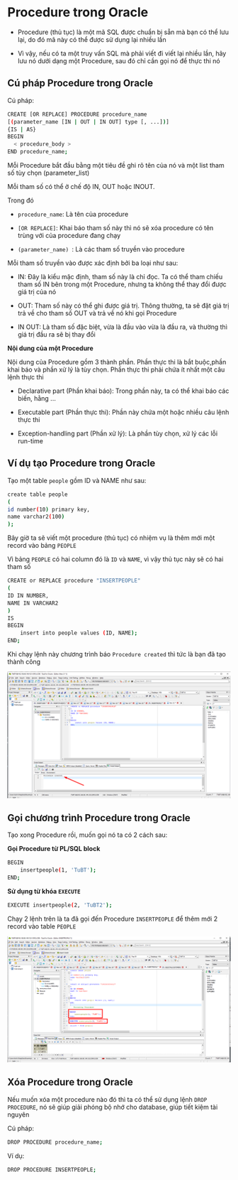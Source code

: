 # Procedure trong Oracle

- Procedure (thủ tục) là một mã SQL được chuẩn bị sẵn mà bạn có thể lưu lại, do đó mã này có thể được sử dụng lại nhiều lần

- Vì vậy, nếu có ta một truy vấn SQL mà phải viết đi viết lại nhiều lần, hãy lưu nó dưới dạng một Procedure, sau đó chỉ cần gọi nó để thực thi nó 

## Cú pháp Procedure trong Oracle

Cú pháp:

```sh
CREATE [OR REPLACE] PROCEDURE procedure_name 
[(parameter_name [IN | OUT | IN OUT] type [, ...])] 
{IS | AS} 
BEGIN 
  < procedure_body > 
END procedure_name; 
```

Mỗi Procedure bắt đầu bằng một tiêu đề ghi rõ tên của nó và một list tham số tùy chọn (parameter_list)

Mỗi tham số có thể ở chế độ IN, OUT hoặc INOUT.

Trong đó

- `procedure_name`: Là tên của procedure

- `[OR REPLACE]`: Khai báo tham số này thì nó sẽ xóa procedure có tên trùng với của procedure đang chạy

- `(parameter_name) `: Là các tham số truyền vào procedure

Mỗi tham số truyền vào được xác định bởi ba loại như sau:

- IN: Đây là kiểu mặc định, tham số này là chỉ đọc. Ta có thể tham chiếu tham số IN bên trong một Procedure, nhưng ta không thể thay đổi được giá trị của nó

- OUT: Tham số này có thể ghi được giá trị. Thông thường, ta sẽ đặt giá trị trả về cho tham số OUT và trả về nó khi gọi Procedure

- IN OUT: Là tham số đặc biệt, vừa là đầu vào vừa là đầu ra, và thường thì giá trị đầu ra sẽ bị thay đổi 

**Nội dung của một Procedure**

Nội dung của Procedure gồm 3 thành phần. Phần thực thi là bắt buộc,phần khai báo và phần xử lý là tùy chọn. Phần thực thi phải chứa ít nhất một câu lệnh thực thi

- Declarative part (Phần khai báo): Trong phần này, ta có thể khai báo các biến, hằng ...

- Executable part (Phần thực thi): Phần này chứa một hoặc nhiều câu lệnh thực thi

- Exception-handling part (Phần xử lý): Là phần tùy chọn, xử lý các lỗi run-time

## Ví dụ tạo Procedure trong Oracle

Tạo một table `people` gồm ID và NAME như sau:

```sh
create table people
(
id number(10) primary key,
name varchar2(100)
);
```

Bây giờ ta sẽ viết một procedure (thủ tục) có nhiệm vụ là thêm mới một record vào bảng `PEOPLE`

Vì bảng `PEOPLE` có hai column đó là `ID` và `NAME`, vì vậy thủ tục này sẽ có hai tham số 

```sh
CREATE or REPLACE procedure "INSERTPEOPLE"
(
ID IN NUMBER,
NAME IN VARCHAR2
)
IS
BEGIN
	insert into people values (ID, NAME);
END;
```

Khi chạy lệnh này chương trình báo `Procedure created` thì tức là bạn đã tạo thành công

![](/images/procedure.png)

## Gọi chương trình Procedure trong Oracle

Tạo xong Procedure rồi, muốn gọi nó ta có 2 cách sau:

**Gọi Procedure từ PL/SQL block**

```sh
BEGIN
	insertpeople(1, 'TuBT');
END;
```

**Sử dụng từ khóa `EXECUTE`**

```sh
EXECUTE insertpeople(2, 'TuBT2');
```

Chạy 2 lệnh trên là ta đã gọi đến Procedure `INSERTPEOPLE` để thêm mới 2 record vào table `PEOPLE`

![](/images/procedure1.png)

## Xóa Procedure trong Oracle

Nếu muốn xóa một procedure nào đó thì ta có thể sử dụng lệnh `DROP PROCEDURE`, nó sẽ giúp giải phóng bộ nhớ cho database, giúp tiết kiệm tài nguyên

Cú pháp:

```sh
DROP PROCEDURE procedure_name;
```

Ví dụ:

```sh
DROP PROCEDURE INSERTPEOPLE;
```

